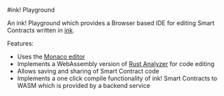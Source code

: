 #ink! Playground

An ink! Playground which provides a Browser based IDE for editing Smart Contracts written in [ink](https://github.com/paritytech/ink).

Features:

- Uses the [Monaco editor](https://microsoft.github.io/monaco-editor/)
- Implements a WebAssembly version of [Rust Analyzer](https://rust-analyzer.github.io/) for code editing
- Allows saving and sharing of Smart Contract code
- Implements a one click compile functionality of ink! Smart Contracts to WASM which is provided by a backend service
